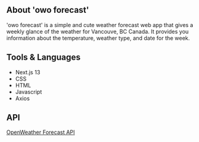 ## About 'owo forecast'
'owo forecast' is a simple and cute weather forecast web app that gives a weekly glance of the weather for Vancouve, BC Canada. 
It provides you information about the temperature, weather type, and date for the week.

## Tools & Languages
- Next.js 13
- CSS
- HTML
- Javascript
- Axios

## API
[OpenWeather Forecast API](https://openweathermap.org/forecast5#)